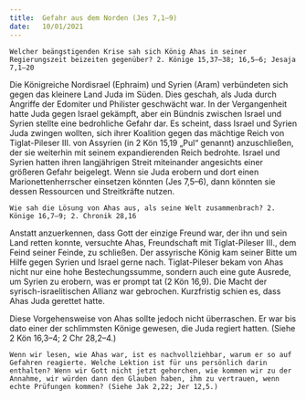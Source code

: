```yaml
---
title:  Gefahr aus dem Norden (Jes 7,1–9)
date:   10/01/2021
---
```


`Welcher beängstigenden Krise sah sich König Ahas in seiner Regierungszeit beizeiten gegenüber? 2. Könige 15,37–38; 16,5–6; Jesaja 7,1–20`

Die Königreiche Nordisrael (Ephraim) und Syrien (Aram) verbündeten sich gegen das kleinere Land Juda im Süden. Dies geschah, als Juda durch Angriffe der Edomiter und Philister geschwächt war. In der Vergangenheit hatte Juda gegen Israel gekämpft, aber ein Bündnis zwischen Israel und Syrien stellte eine bedrohliche Gefahr dar. Es scheint, dass Israel und Syrien Juda zwingen wollten, sich ihrer Koalition gegen das mächtige Reich von Tiglat-Pileser III. von Assyrien (in 2 Kön 15,19 „Pul“ genannt) anzuschließen, der sie weiterhin mit seinem expandierenden Reich bedrohte. Israel und Syrien hatten ihren langjährigen Streit miteinander angesichts einer größeren Gefahr beigelegt. Wenn sie Juda erobern und dort einen Marionettenherrscher einsetzen könnten (Jes 7,5–6), dann könnten sie dessen Ressourcen und Streitkräfte nutzen.

`Wie sah die Lösung von Ahas aus, als seine Welt zusammenbrach? 2. Könige 16,7–9; 2. Chronik 28,16`

Anstatt anzuerkennen, dass Gott der einzige Freund war, der ihn und sein Land retten konnte, versuchte Ahas, Freundschaft mit Tiglat-Pileser III., dem Feind seiner Feinde, zu schließen. Der assyrische König kam seiner Bitte um Hilfe gegen Syrien und Israel gerne nach. Tiglat-Pileser bekam von Ahas nicht nur eine hohe Bestechungssumme, sondern auch eine gute Ausrede, um Syrien zu erobern, was er prompt tat (2 Kön 16,9). Die Macht der syrisch-israelitischen Allianz war gebrochen. Kurzfristig schien es, dass Ahas Juda gerettet hatte.

Diese Vorgehensweise von Ahas sollte jedoch nicht überraschen. Er war bis dato einer der schlimmsten Könige gewesen, die Juda regiert hatten.
(Siehe 2 Kön 16,3–4; 2 Chr 28,2–4.)

`Wenn wir lesen, wie Ahas war, ist es nachvollziehbar, warum er so auf Gefahren reagierte. Welche Lektion ist für uns persönlich darin enthalten? Wenn wir Gott nicht jetzt gehorchen, wie kommen wir zu der Annahme, wir würden dann den Glauben haben, ihm zu vertrauen, wenn echte Prüfungen kommen? (Siehe Jak 2,22; Jer 12,5.)`